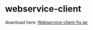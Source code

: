 # webservice-client

download here: [Webservice-client-fix.jar](https://github.com/snakehead007/webservice-client/blob/master/out/artifacts/Webservice_client_fix/Webservice-client-fix.jar)

